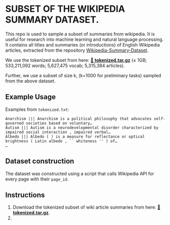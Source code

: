 # SUBSET OF THE WIKIPEDIA SUMMARY DATASET.

This  repo is used to sample a subset of summaries from wikipedia. It is useful for research into machine learning and natural language processing. It contains all titles and summaries (or introductions) of English Wikipedia articles, extracted from the repository [Wikipedia-Summary-Dataset](https://github.com/tscheepers/Wikipedia-Summary-Dataset). 

We use the tokenized subset from here: [💾 **tokenized.tar.gz**](http://blob.thijs.ai/wiki-summary-dataset/tokenized.tar.gz) (± 1GB; 533,211,092 words; 5,627,475 vocab; 5,315,384 articles).

Further, we use a subset of size k, (k=1000 for preliminary tasks) sampled from the above dataset.

Example Usage
-----

Examples from `tokenized.txt`:

```
Anarchism ||| Anarchism is a political philosophy that advocates self-governed societies based on voluntary…
Autism ||| Autism is a neurodevelopmental disorder characterized by impaired social interaction , impaired verbal…
Albedo ||| Albedo ( ) is a measure for reflectance or optical brightness ( Latin albedo , `` whiteness '' ) of…
…
```

Dataset construction
-----

The dataset was constructed using a script that calls Wikipedia API for every page with their `page_id`.


Instructions
-----

1. Download the tokenized subset of wiki article summaries from here: [💾 **tokenized.tar.gz**](http://blob.thijs.ai/wiki-summary-dataset/tokenized.tar.gz).
2. 
